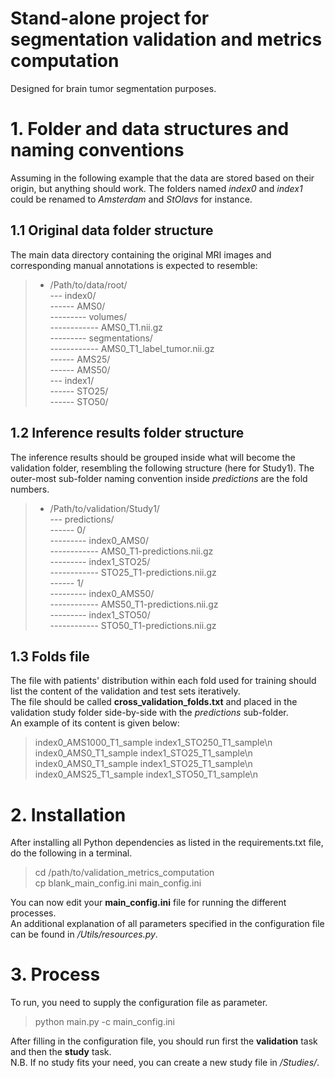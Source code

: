 # Stand-alone project for segmentation validation and metrics computation
Designed for brain tumor segmentation purposes.

# 1. Folder and data structures and naming conventions
Assuming in the following example that the data are stored based on their origin, but
anything should work. The folders named _index0_ and _index1_ could be renamed to
_Amsterdam_ and _StOlavs_ for instance.

## 1.1 Original data folder structure
The main data directory containing the original MRI images and corresponding
manual annotations is expected to resemble:
  > * /Path/to/data/root/  
  > --- index0/  
  > ------ AMS0/  
  > --------- volumes/  
  > ------------ AMS0_T1.nii.gz  
  > --------- segmentations/  
  > ------------ AMS0_T1_label_tumor.nii.gz  
  > ------ AMS25/  
  > ------ AMS50/  
  > --- index1/  
  > ------ STO25/  
  > ------ STO50/

## 1.2 Inference results folder structure
The inference results should be grouped inside what will become the validation folder,
resembling the following structure (here for Study1). The outer-most sub-folder
naming convention inside _predictions_ are the fold numbers.
  > * /Path/to/validation/Study1/  
  > --- predictions/  
  > ------ 0/  
  > --------- index0_AMS0/  
  > ------------ AMS0_T1-predictions.nii.gz  
  > --------- index1_STO25/  
  > ------------ STO25_T1-predictions.nii.gz  
  > ------ 1/  
  > --------- index0_AMS50/  
  > ------------ AMS50_T1-predictions.nii.gz  
  > --------- index1_STO50/  
  > ------------ STO50_T1-predictions.nii.gz

## 1.3 Folds file
The file with patients' distribution within each fold used for training should list
the content of the validation and test sets iteratively.  
The file should be called __cross\_validation\_folds.txt__ and placed in the validation
study folder side-by-side with the _predictions_ sub-folder.  
An example of its content is given below:
  > index0_AMS1000_T1_sample index1_STO250_T1_sample\n    
  > index0_AMS0_T1_sample index1_STO25_T1_sample\n  
  > index0_AMS0_T1_sample index1_STO25_T1_sample\n    
  > index0_AMS25_T1_sample index1_STO50_T1_sample\n  

# 2. Installation
After installing all Python dependencies as listed in the requirements.txt file,
do the following in a terminal.
  > cd /path/to/validation_metrics_computation  
  > cp blank_main_config.ini main_config.ini 

You can now edit your __main\_config.ini__ file for running the different processes.  
An additional explanation of all parameters specified in the configuration file can be
found in _/Utils/resources.py_. 

# 3. Process
To run, you need to supply the configuration file as parameter.
  > python main.py -c main_config.ini

After filling in the configuration file, you should run first the 
__validation__ task and then the __study__ task.  
N.B. If no study fits your need, you can create a new study file in _/Studies/_.